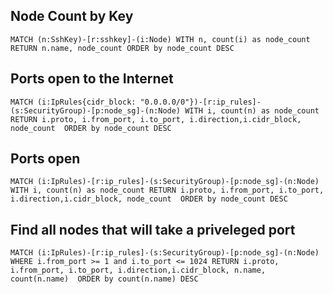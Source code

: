 ## Node Count by Key

```
MATCH (n:SshKey)-[r:sshkey]-(i:Node) WITH n, count(i) as node_count RETURN n.name, node_count ORDER by node_count DESC
```

## Ports open to the Internet

```
MATCH (i:IpRules{cidr_block: "0.0.0.0/0"})-[r:ip_rules]-(s:SecurityGroup)-[p:node_sg]-(n:Node) WITH i, count(n) as node_count RETURN i.proto, i.from_port, i.to_port, i.direction,i.cidr_block, node_count  ORDER by node_count DESC
```

## Ports open
```
MATCH (i:IpRules)-[r:ip_rules]-(s:SecurityGroup)-[p:node_sg]-(n:Node) WITH i, count(n) as node_count RETURN i.proto, i.from_port, i.to_port, i.direction,i.cidr_block, node_count  ORDER by node_count DESC
```

## Find all nodes that will take a priveleged port

```
MATCH (i:IpRules)-[r:ip_rules]-(s:SecurityGroup)-[p:node_sg]-(n:Node) WHERE i.from_port >= 1 and i.to_port <= 1024 RETURN i.proto, i.from_port, i.to_port, i.direction,i.cidr_block, n.name, count(n.name)  ORDER by count(n.name) DESC
```
